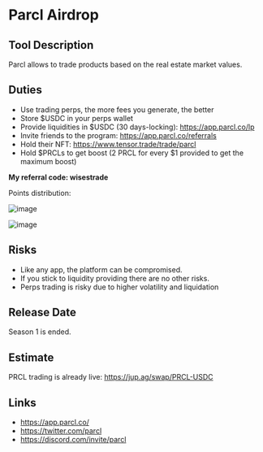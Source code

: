 # Parcl Airdrop

## Tool Description

Parcl allows to trade products based on the real estate market values.

## Duties

* Use trading perps, the more fees you generate, the better
* Store $USDC in your perps wallet
* Provide liquidities in $USDC (30 days-locking): https://app.parcl.co/lp
* Invite friends to the program: https://app.parcl.co/referrals
* Hold their NFT: https://www.tensor.trade/trade/parcl
* Hold $PRCLs to get boost (2 PRCL for every $1 provided to get the maximum boost)
 
**My referral code: wisestrade**

Points distribution:

![image](https://github.com/defilogist/awesome-solana-airdrops/assets/104030280/84f824c6-5c56-43a1-aa55-0a2c5af222f3)

![image](https://github.com/defilogist/awesome-solana-airdrops/assets/104030280/02691a6d-2af8-41f4-bb72-a6d17473ce3c)

    
  
## Risks

* Like any app, the platform can be compromised.
* If you stick to liquidity providing there are no other risks.
* Perps trading is risky due to higher volatility and liquidation

## Release Date

Season 1 is ended.


## Estimate

PRCL trading is already live: https://jup.ag/swap/PRCL-USDC


## Links

* https://app.parcl.co/
* https://twitter.com/parcl
* https://discord.com/invite/parcl
